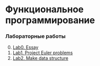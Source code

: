 # Функциональное программирование

### Лабораторные работы

0. [Lab0. Essay](https://github.com/ilestegor/functional_programming_ITMO/tree/main/lab0)
1. [Lab1. Project Euler problems](https://github.com/ilestegor/functional_programming_ITMO/tree/main/lab1)
2. [Lab2. Make data structure](https://github.com/ilestegor/functional_programming_ITMO/tree/main/lab2)